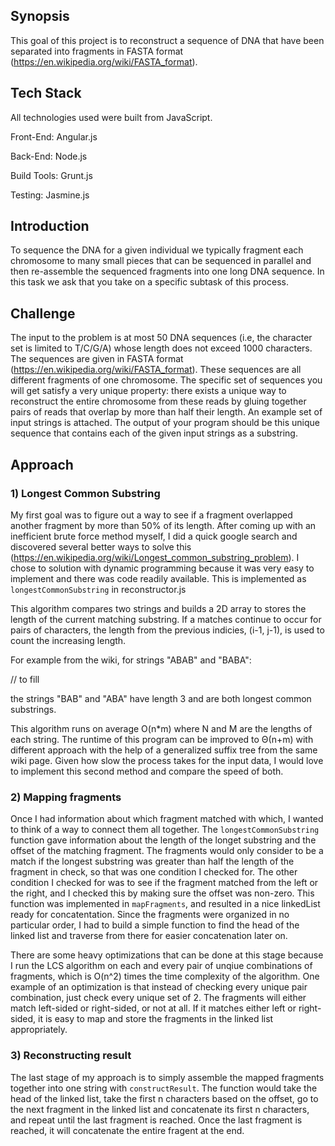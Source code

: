 ## Synopsis

This goal of this project is to reconstruct a sequence of DNA that have been separated into fragments in FASTA format (https://en.wikipedia.org/wiki/FASTA_format).  

## Tech Stack
All technologies used were built from JavaScript.

Front-End: Angular.js

Back-End: Node.js

Build Tools: Grunt.js

Testing: Jasmine.js


## Introduction
To sequence the DNA for a given individual we typically fragment each chromosome to many small pieces that can be sequenced in parallel and then re-assemble the sequenced fragments into one long DNA sequence. In this task we ask that you take on a specific subtask of this process.

## Challenge
The input to the problem is at most 50 DNA sequences (i.e, the character set is limited to T/C/G/A) whose length does not exceed 1000 characters. The sequences are given in FASTA format (https://en.wikipedia.org/wiki/FASTA_format). These sequences are all different fragments of one chromosome. 
The specific set of sequences you will get satisfy a very unique property:  there exists a unique way to reconstruct the entire chromosome from these reads by gluing together pairs of reads that overlap by more than half their length. An example set of input strings is attached.
The output of your program should be this unique sequence that contains each of the given input strings as a substring.

## Approach

### 1) Longest Common Substring
My first goal was to figure out a way to see if a fragment overlapped another fragment by more than 50% of its length.  After coming up with an inefficient brute force method myself, I did a quick google search and discovered several better ways to solve this (https://en.wikipedia.org/wiki/Longest_common_substring_problem).  I chose to solution with dynamic programming because it was very easy to implement and there was code readily available.  This is implemented as `longestCommonSubstring` in reconstructor.js

This algorithm compares two strings and builds a 2D array to stores the length of the current matching substring.  If a matches continue to occur for pairs of characters, the length from the previous indicies, (i-1, j-1), is used to count the increasing length.

For example from the wiki, for strings "ABAB" and "BABA":


// to fill


the strings "BAB" and "ABA" have length 3 and are both longest common substrings.

This algorithm runs on average O(n*m) where N and M are the lengths of each string.  The runtime of this program can be improved to Θ(n+m) with different approach with the help of a generalized suffix tree from the same wiki page.  Given how slow the process takes for the input data, I would love to implement this second method and compare the speed of both.


### 2) Mapping fragments

Once I had information about which fragment matched with which, I wanted to think of a way to connect them all together.  The `longestCommonSubstring` function gave information about the length of the longet substring and the offset of the matching fragment.  The fragments would only consider to be a match if the longest substring was greater than half the length of the fragment in check, so that was one condition I checked for.  The other condition I checked for was to see if the fragment matched from the left or the right, and I checked this by making sure the offset was non-zero.  This function was implemented in `mapFragments`, and resulted in a nice linkedList ready for concatentation.  Since the fragments were organized in no particular order, I had to build a simple function to find the head of the linked list and traverse from there for easier concatenation later on.

There are some heavy optimizations that can be done at this stage because I run the LCS algorithm on each and every pair of unqiue combinations of fragments, which is O(n^2) times the time complexity of the algorithm.  One example of an optimization is that instead of checking every unique pair combination, just check every unique set of 2.  The fragments will either match left-sided or right-sided, or not at all.  If it matches either left or right-sided, it is easy to map and store the fragments in the linked list appropriately.

### 3) Reconstructing result

The last stage of my approach is to simply assemble the mapped fragments together into one string with `constructResult`.  The function would take the head of the linked list, take the first n characters based on the offset, go to the next fragment in the linked list and concatenate its first n characters, and repeat until the last fragment is reached.  Once the last fragment is reached, it will concatenate the entire fragent at the end.